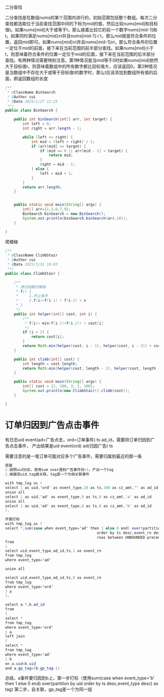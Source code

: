 二分查找

二分查找是在数组nums的某个范围内进行的，初始范围包括整个数组。每次二分查找都选取位于当前查找范围中间的下标为mid的值，然后比较nums[mid]和目标值t。如果nums[mid]大于或等于t，那么接着比较它的前一个数字nums[mid-1]和t。如果同时满足nums[mid]≥t并且nums[mid-1]＜t，那么mid就是符合条件的位置，返回mid即可。如果nums[mid]≥t并且nums[mid-1]≥t，那么符合条件的位置一定位于mid的前面，接下来在当前范围的前半部分查找。如果nums[mid]小于t，则意味着符合条件的位置一定位于mid的后面，接下来在当前范围的后半部分查找。有两种情况需要特别注意。第1种情况是当mid等于0时如果nums[mid]依然大于目标值t，则意味着数组中的所有数字都比目标值大，应该返回0。第2种情况是当数组中不存在大于或等于目标值t的数字时，那么t应该添加到数组所有值的后面，即返回数组的长度

```java
/**
 * @ClassName BinSearch
 * @Author cui
 * @Date 2025/1/27 12:25
 **/
public class BinSearch {

    public int binSearch(int[] arr, int target) {
        int left = 0;
        int right = arr.length - 1;

        while (left <= right) {
            int mid = (left + right) / 2;
            if (arr[mid] >= target) {
                if (mid == 0 || arr[mid - 1] < target) {
                    return mid;
                }
                right = mid - 1;
            } else {
                left = mid + 1;
            }
        }
        return arr.length;
    }


    public static void main(String[] args) {
        int[] arr={1,3,6,7,9};
        BinSearch binSearch = new BinSearch();
        System.out.println(binSearch.binSearch(arr,10));
    }

}
```

爬楼梯
```java
/**
 * @ClassName ClimbStair
 * @Author cui
 * @Date 2025/1/31 10:03
 **/
public class ClimbStair {

    /**
     * 递归函数的模板
     * f() {
     *     1.终止条件
     *     2.f(i)=f(i-1) + f(i-2) + x
     * }
     */
    public int helper(int[] cost, int i) {
        /**
         * f(i)= min(f(i-1)+f(i-2)) + cost[i]
         */
        if (i < 2) {
            return cost[i];
        }
        return Math.min(helper(cost, i - 1), helper(cost, i - 2)) + cost[i];
    }

    public int climb(int[] cost) {
        int length = cost.length;
        return Math.min(helper(cost, length - 2), helper(cost, length - 1));
    }

    public static void main(String[] args) {
        int[] cost = {1, 100, 3, 1, 100};
        System.out.println(new ClimbStair().climb(cost));
    }

}
```
# 订单归因到广告点击事件
有日志uid event(ad=广告点击，ord=订单事件) ts ad_id，需要将订单归因到广告点击事件，
产出结果是uid event(ord) ad(归因广告) ts

需要注意的是一笔订单可能对应多个广告事件，需要归属到最近的那一条
```java
思路
1.按照uid分区，使用sum over遇到广告事件则+1，产出一个tag
2.根据该uid,tag做关联，tag差一个为相关联事件

with tmp_log as (
select 1 as uid,'ord' as event_type,10 as ts,100 as cz_amt,'' as ad_id
union all
select 1 as uid,'ad' as event_type,9 as ts,0 as cz_amt,'a' as ad_id
union all
select 1 as uid,'ad' as event_type,8 as ts,0 as cz_amt,'b' as ad_id
),

开窗打标
with tmp_tag as (
select *,sum(case when event_type='ad' then 1 else 0 end) over(partition by uid 
                                          order by ts desc,event_rn desc
                                          rows between UNBOUNDED preceding and current row) as gp_tag
from 
(
select uid,event_type,ad_id,ts,1 as event_rn
from tmp_log
where event_type='ad'

union all

select uid,event_type,ad_id,ts,0 as event_rn
from tmp_log
where event_type='ord'
) a 
),

select a.*,b.ad_id
from
(
select *
from tmp_tag
where event_type='ord'
) a 
left join 
(
select *
from tmp_tag
where event_type='ad'
) b 
on a.uid=b.uid
and a.gp_tag=(b.gp_tag-1)
``` 
总结，a事件要归因到b上，第一步打标（使用sum(case when event_type='b' then 1 else 0 end) over(partition by uid order by ts desc,event_type desc) as tag)
第二步，自关联，gp_tag差一个为同一组
 